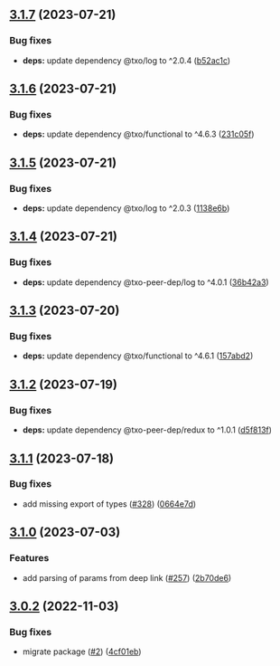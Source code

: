 ## [3.1.7](https://github.com/technology-studio/react-native-deep-linking/compare/v3.1.6...v3.1.7) (2023-07-21)


### Bug fixes

* **deps:** update dependency @txo/log to ^2.0.4 ([b52ac1c](https://github.com/technology-studio/react-native-deep-linking/commit/b52ac1cb94908fea5a42f552bdfb440e9e379ab0))

## [3.1.6](https://github.com/technology-studio/react-native-deep-linking/compare/v3.1.5...v3.1.6) (2023-07-21)


### Bug fixes

* **deps:** update dependency @txo/functional to ^4.6.3 ([231c05f](https://github.com/technology-studio/react-native-deep-linking/commit/231c05f68625651f0693b2e688e6536aef08e16b))

## [3.1.5](https://github.com/technology-studio/react-native-deep-linking/compare/v3.1.4...v3.1.5) (2023-07-21)


### Bug fixes

* **deps:** update dependency @txo/log to ^2.0.3 ([1138e6b](https://github.com/technology-studio/react-native-deep-linking/commit/1138e6bb5468c061580f2ae89055f07f86f06f08))

## [3.1.4](https://github.com/technology-studio/react-native-deep-linking/compare/v3.1.3...v3.1.4) (2023-07-21)


### Bug fixes

* **deps:** update dependency @txo-peer-dep/log to ^4.0.1 ([36b42a3](https://github.com/technology-studio/react-native-deep-linking/commit/36b42a3d398e9df485c0f66145b6071d089e5a6f))

## [3.1.3](https://github.com/technology-studio/react-native-deep-linking/compare/v3.1.2...v3.1.3) (2023-07-20)


### Bug fixes

* **deps:** update dependency @txo/functional to ^4.6.1 ([157abd2](https://github.com/technology-studio/react-native-deep-linking/commit/157abd224d9815c14fc3e6ed7261957655152125))

## [3.1.2](https://github.com/technology-studio/react-native-deep-linking/compare/v3.1.1...v3.1.2) (2023-07-19)


### Bug fixes

* **deps:** update dependency @txo-peer-dep/redux to ^1.0.1 ([d5f813f](https://github.com/technology-studio/react-native-deep-linking/commit/d5f813f0bd69428c04aad62697ea138e89a42812))

## [3.1.1](https://github.com/technology-studio/react-native-deep-linking/compare/v3.1.0...v3.1.1) (2023-07-18)


### Bug fixes

* add missing export of types ([#328](https://github.com/technology-studio/react-native-deep-linking/issues/328)) ([0664e7d](https://github.com/technology-studio/react-native-deep-linking/commit/0664e7dec1dcb6abd29f11194fccff240aa75675))

## [3.1.0](https://github.com/technology-studio/react-native-deep-linking/compare/v3.0.2...v3.1.0) (2023-07-03)


### Features

* add parsing of params from deep link ([#257](https://github.com/technology-studio/react-native-deep-linking/issues/257)) ([2b70de6](https://github.com/technology-studio/react-native-deep-linking/commit/2b70de6152fa0c90f16e7d638fc865740567eae4))

## [3.0.2](https://github.com/technology-studio/react-native-deep-linking/compare/v3.0.1...v3.0.2) (2022-11-03)


### Bug fixes

* migrate package ([#2](https://github.com/technology-studio/react-native-deep-linking/issues/2)) ([4cf01eb](https://github.com/technology-studio/react-native-deep-linking/commit/4cf01eb5f6352122199c92661ec402f98d801606))
